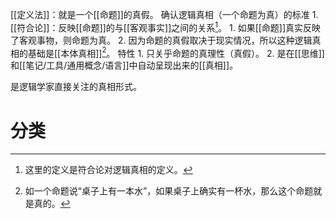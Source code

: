 [[定义法]]：就是一个[[命题]]的真假。
确认逻辑真相（一个命题为真）的标准
	1. [[符合论]]：反映[[命题]]的与[[客观事实]]之间的关系[^2]。
		1. 如果[[命题]]真实反映了客观事物，则命题为真。
		2. 因为命题的真假取决于现实情况，所以这种逻辑真相的基础是[[本体真相]][^1]。
特性
	1. 只关乎命题的真理性（真假）。
	2. 是在[[思维]]和[[笔记/工具/通用概念/语言]]中自动呈现出来的[[真相]]。

是逻辑学家直接关注的真相形式。
# 分类

[^1]: 如一个命题说“桌子上有一本水”，如果桌子上确实有一杯水，那么这个命题就是真的。
[^2]: 这里的定义是符合论对逻辑真相的定义。